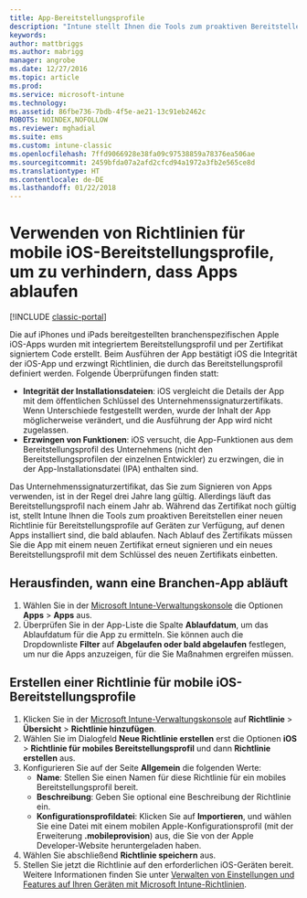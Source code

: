 ```yaml
---
title: App-Bereitstellungsprofile
description: "Intune stellt Ihnen die Tools zum proaktiven Bereitstellen einer neuen Richtlinie für Bereitstellungsprofile auf Geräten zur Verfügung, auf denen Apps installiert sind, die bald ablaufen."
keywords: 
author: mattbriggs
ms.author: mabrigg
manager: angrobe
ms.date: 12/27/2016
ms.topic: article
ms.prod: 
ms.service: microsoft-intune
ms.technology: 
ms.assetid: 86fbe736-7bdb-4f5e-ae21-13c91eb2462c
ROBOTS: NOINDEX,NOFOLLOW
ms.reviewer: mghadial
ms.suite: ems
ms.custom: intune-classic
ms.openlocfilehash: 7ffd9066928e38fa09c97538859a78376ea506ae
ms.sourcegitcommit: 2459bfda07a2afd2cfcd94a1972a3fb2e565ce8d
ms.translationtype: HT
ms.contentlocale: de-DE
ms.lasthandoff: 01/22/2018
---
```

# <a name="use-ios-mobile-provisioning-profile-policies-to-prevent-your-apps-from-expiring"></a>Verwenden von Richtlinien für mobile iOS-Bereitstellungsprofile, um zu verhindern, dass Apps ablaufen

[!INCLUDE [classic-portal](../includes/classic-portal.md)]

Die auf iPhones und iPads bereitgestellten branchenspezifischen Apple iOS-Apps wurden mit integriertem Bereitstellungsprofil und per Zertifikat signiertem Code erstellt. Beim Ausführen der App bestätigt iOS die Integrität der iOS-App und erzwingt Richtlinien, die durch das Bereitstellungsprofil definiert werden. Folgende Überprüfungen finden statt:

- **Integrität der Installationsdateien**: iOS vergleicht die Details der App mit dem öffentlichen Schlüssel des Unternehmenssignaturzertifikats. Wenn Unterschiede festgestellt werden, wurde der Inhalt der App möglicherweise verändert, und die Ausführung der App wird nicht zugelassen.
- **Erzwingen von Funktionen**: iOS versucht, die App-Funktionen aus dem Bereitstellungsprofil des Unternehmens (nicht den Bereitstellungsprofilen der einzelnen Entwickler) zu erzwingen, die in der App-Installationsdatei (IPA) enthalten sind.


Das Unternehmenssignaturzertifikat, das Sie zum Signieren von Apps verwenden, ist in der Regel drei Jahre lang gültig. Allerdings läuft das Bereitstellungsprofil nach einem Jahr ab. Während das Zertifikat noch gültig ist, stellt Intune Ihnen die Tools zum proaktiven Bereitstellen einer neuen Richtlinie für Bereitstellungsprofile auf Geräten zur Verfügung, auf denen Apps installiert sind, die bald ablaufen.
Nach Ablauf des Zertifikats müssen Sie die App mit einem neuen Zertifikat erneut signieren und ein neues Bereitstellungsprofil mit dem Schlüssel des neuen Zertifikats einbetten.



## <a name="how-to-find-out-when-a-line-of-business-app-will-expire"></a>Herausfinden, wann eine Branchen-App abläuft

1. Wählen Sie in der [Microsoft Intune-Verwaltungskonsole](https://manage.microsoft.com) die Optionen **Apps** > **Apps** aus.
2. Überprüfen Sie in der App-Liste die Spalte **Ablaufdatum**, um das Ablaufdatum für die App zu ermitteln. Sie können auch die Dropdownliste **Filter** auf **Abgelaufen oder bald abgelaufen** festlegen, um nur die Apps anzuzeigen, für die Sie Maßnahmen ergreifen müssen.

## <a name="how-to-create-an-ios-mobile-provisioning-profile-policy"></a>Erstellen einer Richtlinie für mobile iOS-Bereitstellungsprofile


1. Klicken Sie in der [Microsoft Intune-Verwaltungskonsole](https://manage.microsoft.com) auf **Richtlinie** > **Übersicht** > **Richtlinie hinzufügen**.
2. Wählen Sie im Dialogfeld **Neue Richtlinie erstellen** erst die Optionen **iOS** > **Richtlinie für mobiles Bereitstellungsprofil** und dann **Richtlinie erstellen** aus.
3. Konfigurieren Sie auf der Seite **Allgemein** die folgenden Werte:
    - **Name**: Stellen Sie einen Namen für diese Richtlinie für ein mobiles Bereitstellungsprofil bereit.
    - **Beschreibung**: Geben Sie optional eine Beschreibung der Richtlinie ein.
    - **Konfigurationsprofildatei**: Klicken Sie auf **Importieren**, und wählen Sie eine Datei mit einem mobilen Apple-Konfigurationsprofil (mit der Erweiterung **.mobileprovision**) aus, die Sie von der Apple Developer-Website heruntergeladen haben.
4. Wählen Sie abschließend **Richtlinie speichern** aus.
5. Stellen Sie jetzt die Richtlinie auf den erforderlichen iOS-Geräten bereit. Weitere Informationen finden Sie unter [Verwalten von Einstellungen und Features auf Ihren Geräten mit Microsoft Intune-Richtlinien](manage-settings-and-features-on-your-devices-with-microsoft-intune-policies.md).
